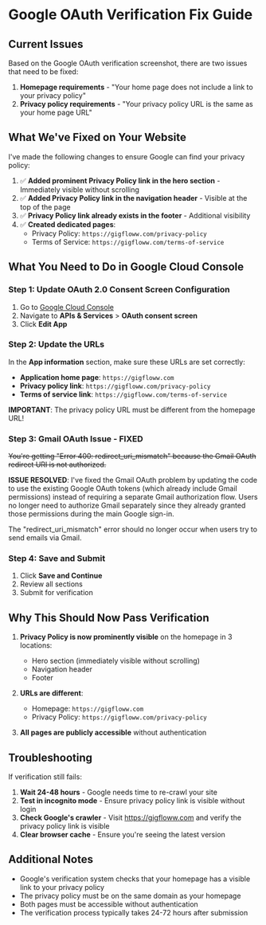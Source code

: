 # Google OAuth Verification Fix Guide

## Current Issues

Based on the Google OAuth verification screenshot, there are two issues that need to be fixed:

1. **Homepage requirements** - "Your home page does not include a link to your privacy policy"
2. **Privacy policy requirements** - "Your privacy policy URL is the same as your home page URL"

## What We've Fixed on Your Website

I've made the following changes to ensure Google can find your privacy policy:

1. ✅ **Added prominent Privacy Policy link in the hero section** - Immediately visible without scrolling
2. ✅ **Added Privacy Policy link in the navigation header** - Visible at the top of the page
3. ✅ **Privacy Policy link already exists in the footer** - Additional visibility
4. ✅ **Created dedicated pages**:
   - Privacy Policy: `https://gigfloww.com/privacy-policy`
   - Terms of Service: `https://gigfloww.com/terms-of-service`

## What You Need to Do in Google Cloud Console

### Step 1: Update OAuth 2.0 Consent Screen Configuration

1. Go to [Google Cloud Console](https://console.cloud.google.com)
2. Navigate to **APIs & Services** > **OAuth consent screen**
3. Click **Edit App**

### Step 2: Update the URLs

In the **App information** section, make sure these URLs are set correctly:

- **Application home page**: `https://gigfloww.com`
- **Privacy policy link**: `https://gigfloww.com/privacy-policy`
- **Terms of service link**: `https://gigfloww.com/terms-of-service`

**IMPORTANT**: The privacy policy URL must be different from the homepage URL!

### Step 3: Gmail OAuth Issue - FIXED

~~You're getting "Error 400: redirect_uri_mismatch" because the Gmail OAuth redirect URI is not authorized.~~

**ISSUE RESOLVED**: I've fixed the Gmail OAuth problem by updating the code to use the existing Google OAuth tokens (which already include Gmail permissions) instead of requiring a separate Gmail authorization flow. Users no longer need to authorize Gmail separately since they already granted those permissions during the main Google sign-in.

The "redirect_uri_mismatch" error should no longer occur when users try to send emails via Gmail.

### Step 4: Save and Submit

1. Click **Save and Continue**
2. Review all sections
3. Submit for verification

## Why This Should Now Pass Verification

1. **Privacy Policy is now prominently visible** on the homepage in 3 locations:
   - Hero section (immediately visible without scrolling)
   - Navigation header
   - Footer

2. **URLs are different**:
   - Homepage: `https://gigfloww.com`
   - Privacy Policy: `https://gigfloww.com/privacy-policy`

3. **All pages are publicly accessible** without authentication

## Troubleshooting

If verification still fails:

1. **Wait 24-48 hours** - Google needs time to re-crawl your site
2. **Test in incognito mode** - Ensure privacy policy link is visible without login
3. **Check Google's crawler** - Visit https://gigfloww.com and verify the privacy policy link is visible
4. **Clear browser cache** - Ensure you're seeing the latest version

## Additional Notes

- Google's verification system checks that your homepage has a visible link to your privacy policy
- The privacy policy must be on the same domain as your homepage
- Both pages must be accessible without authentication
- The verification process typically takes 24-72 hours after submission